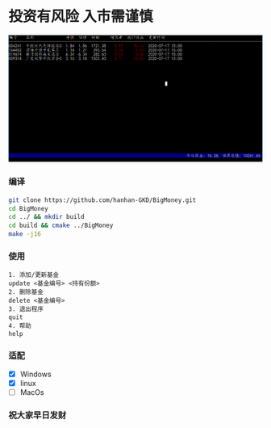 # 投资有风险 入市需谨慎

![sample](./1594979779.jpg)
### 编译

``` sh
git clone https://github.com/hanhan-GKD/BigMoney.git
cd BigMoney
cd ../ && mkdir build
cd build && cmake ../BigMoney
make -j16
```

### 使用
```
1. 添加/更新基金 
update <基金编号> <持有份额>
2. 删除基金
delete <基金编号>
3. 退出程序
quit
4. 帮助
help
```
 
### 适配

- [x] Windows
- [x] linux
- [ ] MacOs

###  祝大家早日发财
